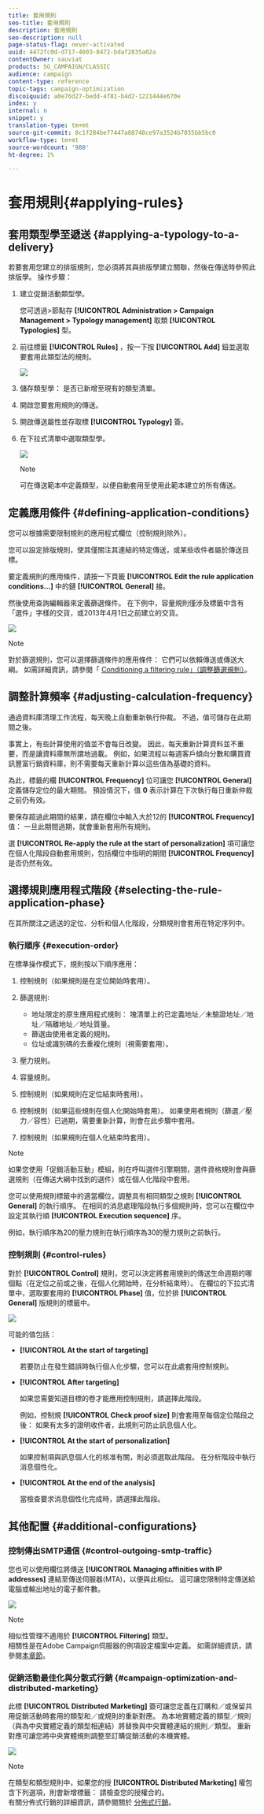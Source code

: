 ```yaml
---
title: 套用規則
seo-title: 套用規則
description: 套用規則
seo-description: null
page-status-flag: never-activated
uuid: 4472fc0d-d717-4603-8472-bdaf2835a02a
contentOwner: sauviat
products: SG_CAMPAIGN/CLASSIC
audience: campaign
content-type: reference
topic-tags: campaign-optimization
discoiquuid: a0e76d27-bedd-4f81-b4d2-1221444e670e
index: y
internal: n
snippet: y
translation-type: tm+mt
source-git-commit: 8c1f284be77447a88748ce97a3524b7035bb5bc0
workflow-type: tm+mt
source-wordcount: '980'
ht-degree: 1%

---
```



# 套用規則{#applying-rules}

## 套用類型學至遞送 {#applying-a-typology-to-a-delivery}

若要套用您建立的排版規則，您必須將其與排版學建立關聯，然後在傳送時參照此排版學。 操作步驟：

1. 建立促銷活動類型學。

   您可透過>節點存 **[!UICONTROL Administration > Campaign Management > Typology management]** 取類 **[!UICONTROL Typologies]** 型。

1. 前往標籤 **[!UICONTROL Rules]** ，按一下按 **[!UICONTROL Add]** 鈕並選取要套用此類型法的規則。

   ![](assets/campaign_opt_pressure_sample_1_6.png)

1. 儲存類型學： 是否已新增至現有的類型清單。
1. 開啟您要套用規則的傳送。
1. 開啟傳送屬性並存取標 **[!UICONTROL Typology]** 簽。
1. 在下拉式清單中選取類型學。

   ![](assets/campaign_opt_pressure_sample_1_7.png)

   >[!NOTE]
   >
   >可在傳送範本中定義類型，以便自動套用至使用此範本建立的所有傳送。

## 定義應用條件 {#defining-application-conditions}

您可以根據需要限制規則的應用程式欄位（控制規則除外）。

您可以設定排版規則，使其僅關注其連結的特定傳送，或某些收件者屬於傳送目標。

要定義規則的應用條件，請按一下頁籤 **[!UICONTROL Edit the rule application conditions...]** 中的鏈 **[!UICONTROL General]** 接。

然後使用查詢編輯器來定義篩選條件。 在下例中，容量規則僅涉及標籤中含有「選件」字樣的交貨，或2013年4月1日之前建立的交貨。

![](assets/campaign_opt_create_capacity_criterion.png)

>[!NOTE]
>
>對於篩選規則，您可以選擇篩選條件的應用條件： 它們可以依賴傳送或傳送大綱。 如需詳細資訊，請參閱「 [Conditioning a filtering rule」（調整篩選規則）](../../campaign/using/filtering-rules.md#conditioning-a-filtering-rule)。

## 調整計算頻率 {#adjusting-calculation-frequency}

通過資料庫清理工作流程，每天晚上自動重新執行仲裁。 不過，值可儲存在此期間之後。

事實上，有些計算使用的值並不會每日改變。 因此，每天重新計算資料並不重要，而是讓資料庫無所謂地過載。 例如，如果流程以每週客戶傾向分數和購買資訊豐富行銷資料庫，則不需要每天重新計算以這些值為基礎的資料。

為此，標籤的欄 **[!UICONTROL Frequency]** 位可讓您 **[!UICONTROL General]** 定義儲存定位的最大期間。 預設情況下，值 **0** 表示計算在下次執行每日重新仲裁之前仍有效。

要保存超過此期間的結果，請在欄位中輸入大於12的 **[!UICONTROL Frequency]** 值： 一旦此期間過期，就會重新套用所有規則。

選 **[!UICONTROL Re-apply the rule at the start of personalization]** 項可讓您在個人化階段自動套用規則，包括欄位中指明的期間 **[!UICONTROL Frequency]** 是否仍然有效。

## 選擇規則應用程式階段 {#selecting-the-rule-application-phase}

在其所關注之遞送的定位、分析和個人化階段，分類規則會套用在特定序列中。

### 執行順序 {#execution-order}

在標準操作模式下，規則按以下順序應用：

1. 控制規則（如果規則是在定位開始時套用）。
1. 篩選規則:

   * 地址限定的原生應用程式規則： 塊清單上的已定義地址／未驗證地址／地址／隔離地址／地址質量。
   * 篩選由使用者定義的規則。
   * 位址或識別碼的去重複化規則（視需要套用）。

1. 壓力規則。
1. 容量規則。
1. 控制規則（如果規則在定位結束時套用）。
1. 控制規則（如果這些規則在個人化開始時套用）。 如果使用者規則（篩選／壓力／容性）已過期，需要重新計算，則會在此步驟中套用。
1. 控制規則（如果規則在個人化結束時套用）。

>[!NOTE]
>
>如果您使用「促銷活動互動」模組，則在呼叫選件引擎期間，選件資格規則會與篩選規則（在傳送大綱中找到的選件）或在個人化階段中套用。

您可以使用規則標籤中的適當欄位，調整具有相同類型之規則 **[!UICONTROL General]** 的執行順序。 在相同的消息處理階段執行多個規則時，您可以在欄位中設定其執行順 **[!UICONTROL Execution sequence]** 序。

例如，執行順序為20的壓力規則在執行順序為30的壓力規則之前執行。

### 控制規則 {#control-rules}

對於 **[!UICONTROL Control]** 規則，您可以決定將套用規則的傳送生命週期的哪個點（在定位之前或之後，在個人化開始時，在分析結束時）。 在欄位的下拉式清單中，選取要套用的 **[!UICONTROL Phase]** 值，位於排 **[!UICONTROL General]** 版規則的標籤中。

![](assets/campaign_opt_define_control_phase.png)

可能的值包括：

* **[!UICONTROL At the start of targeting]**

   若要防止在發生錯誤時執行個人化步驟，您可以在此處套用控制規則。

* **[!UICONTROL After targeting]**

   如果您需要知道目標的卷才能應用控制規則，請選擇此階段。

   例如，控制規 **[!UICONTROL Check proof size]** 則會套用至每個定位階段之後： 如果有太多的證明收件者，此規則可防止訊息個人化。

* **[!UICONTROL At the start of personalization]**

   如果控制項與訊息個人化的核准有關，則必須選取此階段。 在分析階段中執行消息個性化。

* **[!UICONTROL At the end of the analysis]**

   當檢查要求消息個性化完成時，請選擇此階段。

## 其他配置 {#additional-configurations}

### 控制傳出SMTP通信 {#control-outgoing-smtp-traffic}

您也可以使用欄位將傳送 **[!UICONTROL Managing affinities with IP addresses]** 連結至傳送伺服器(MTA)，以便與此相似。 這可讓您限制特定傳送給電腦或輸出地址的電子郵件數。

![](assets/campaign_opt_select_ip_affinity.png)

>[!NOTE]
>
>相似性管理不適用於 **[!UICONTROL Filtering]** 類型。\
>相關性是在Adobe Campaign伺服器的例項設定檔案中定義。 如需詳細資訊，請參閱[本章節](../../installation/using/about-initial-configuration.md)。

### 促銷活動最佳化與分散式行銷 {#campaign-optimization-and-distributed-marketing}

此標 **[!UICONTROL Distributed Marketing]** 簽可讓您定義在訂購和／或保留共用促銷活動時套用的類型和／或規則的重新對應。 為本地實體定義的類型／規則（與為中央實體定義的類型相連結）將替換與中央實體連結的規則／類型。 重新對應可讓您將中央實體規則調整至訂購促銷活動的本機實體。

![](assets/simu_campaign_opti_distrib_mkg.png)

>[!NOTE]
>
>在類型和類型規則中，如果您的授 **[!UICONTROL Distributed Marketing]** 權包含下列選項，則會新增標籤： 請檢查您的授權合約。\
>有關分佈式行銷的詳細資訊，請參閱關於 [分佈式行銷](../../campaign/using/about-distributed-marketing.md)。


